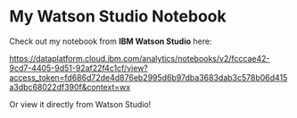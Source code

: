 # My Watson Studio Notebook

Check out my notebook from **IBM Watson Studio** here:

https://dataplatform.cloud.ibm.com/analytics/notebooks/v2/fcccae42-9cd7-4405-9d51-92af22f4c1cf/view?access_token=fd686d72de4d876eb2995d6b97dba3683dab3c578b06d415a3dbc68022df390f&context=wx

Or view it directly from Watson Studio!
